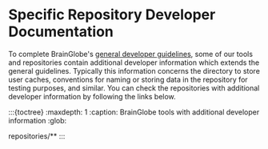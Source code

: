# Specific Repository Developer Documentation

To complete BrainGlobe's [general developer guidelines](./index.md), some of our tools and repositories contain additional developer information which extends the general guidelines.
Typically this information concerns the directory to store user caches, conventions for naming or storing data in the repository for testing purposes, and similar.
You can check the repositories with additional developer information by following the links below.

:::{toctree}
:maxdepth: 1
:caption: BrainGlobe tools with additional developer information
:glob:

repositories/**
:::
